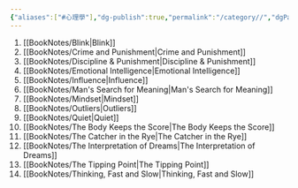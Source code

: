 ```yaml
---
{"aliases":["#心理學"],"dg-publish":true,"permalink":"/category//","dgPassFrontmatter":true,"created":"2024-11-28T13:58:54.245+08:00","updated":"2024-11-28T14:37:37.887+08:00"}
---
```


1. [[BookNotes/Blink\|Blink]]
2. [[BookNotes/Crime and Punishment\|Crime and Punishment]]
3. [[BookNotes/Discipline & Punishment\|Discipline & Punishment]]
4. [[BookNotes/Emotional Intelligence\|Emotional Intelligence]]
5. [[BookNotes/Influence\|Influence]]
6. [[BookNotes/Man's Search for Meaning\|Man's Search for Meaning]]
7. [[BookNotes/Mindset\|Mindset]]
8. [[BookNotes/Outliers\|Outliers]]
9. [[BookNotes/Quiet\|Quiet]]
10. [[BookNotes/The Body Keeps the Score\|The Body Keeps the Score]]
11. [[BookNotes/The Catcher in the Rye\|The Catcher in the Rye]]
12. [[BookNotes/The Interpretation of Dreams\|The Interpretation of Dreams]]
13. [[BookNotes/The Tipping Point\|The Tipping Point]]
14. [[BookNotes/Thinking, Fast and Slow\|Thinking, Fast and Slow]]
